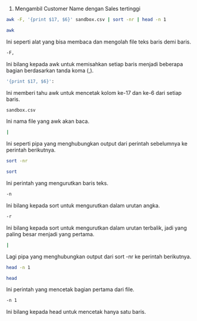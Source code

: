 1. Mengambil Customer Name dengan Sales tertinggi
```bash 
awk -F, '{print $17, $6}' sandbox.csv | sort -nr | head -n 1
```
```bash
awk
```
Ini seperti alat yang bisa membaca dan mengolah file teks baris demi baris.
```bash
-F,
```
Ini bilang kepada awk untuk memisahkan setiap baris menjadi beberapa bagian berdasarkan tanda koma (,).
```bash
'{print $17, $6}': 
```
Ini memberi tahu awk untuk mencetak kolom ke-17 dan ke-6 dari setiap baris.
```bash
sandbox.csv
```
Ini nama file yang awk akan baca.
```bash
|
```
Ini seperti pipa yang menghubungkan output dari perintah sebelumnya ke perintah berikutnya.
```bash
sort -nr
```
```bash
sort
```
Ini perintah yang mengurutkan baris teks.
```bash
-n
```
Ini bilang kepada sort untuk mengurutkan dalam urutan angka.
```bash
-r
```
Ini bilang kepada sort untuk mengurutkan dalam urutan terbalik, jadi yang paling besar menjadi yang pertama.
```bash
|
``` 
Lagi pipa yang menghubungkan output dari sort -nr ke perintah berikutnya.
```bash
head -n 1
```
```bash
head
``` 
Ini perintah yang mencetak bagian pertama dari file.
```bash
-n 1
```
Ini bilang kepada head untuk mencetak hanya satu baris.